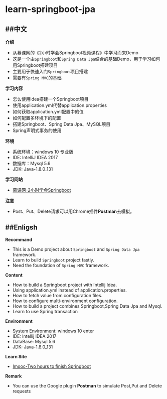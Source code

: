 # learn-springboot-jpa


##中文
----

**介绍**

- 从慕课网的《2小时学会Springboot视频课程》中学习而来Demo
- 这是一个由`Springboot`和`Spring Data Jpa`结合的基础Demo，用于学习如何用Springboot搭建项目
- 主要用于快速入门`Springboot`项目搭建
- 需要有`Spring MVC`的基础

**学习内容**

- 怎么使用Idea搭建一个Springboot项目
- 使用application.yml代替application.properties
- 如何获取application.yml配置中的值
- 如何配置多环境下的配置
- 搭建Springboot、Spring Data Jpa、MySQL项目
- Spring声明式事务的使用

**环境**

- 系统环境：windows 10 专业版
- IDE: IntelliJ IDEA 2017
- 数据库：Mysql 5.6
- JDK: Java-1.8.0_131

**学习网站**

- [慕课网-2小时学会Springboot](https://www.imooc.com/learn/767)

**注意**

- Post、Put、Delete请求可以用Chrome插件**Postman**去模拟。

##Enligsh
----

**Recommand**

- This is a Demo project about `Springboot` and `Spring Data Jpa` framework.
- Learn to build `Springboot` project fastly.
- Need the foundation of `Spring MVC` framework.

**Content**

- How to build a Springboot project with Intellij Idea.
- Using application.yml instead of application.properties.
- How to fetch value from configuration files.
- How to configure multi-environment configuration.
- How to build a project combines Springboot,Spring Data Jpa and Mysql.
- Learn to use Spring transaction  

**Environment**

- System Environment: windows 10 enter
- IDE: Intellij IDEA 2017
- DataBase: Mysql 5.6
- JDK: Java-1.8.0_131

**Learn Site**

- [Imooc-Two hours to finish Springboot](https://www.imooc.com/learn/767)

**Remark**

- You can use the Google plugin **Postman** to simulate Post,Put and Delete requests